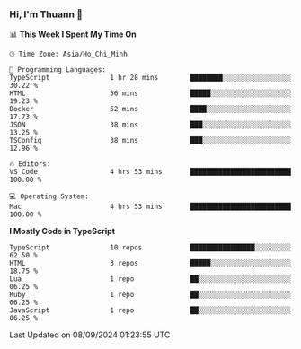 ### Hi, I'm Thuann 👋

<!--START_SECTION:waka-->
📊 **This Week I Spent My Time On** 

```text
🕑︎ Time Zone: Asia/Ho_Chi_Minh

💬 Programming Languages: 
TypeScript               1 hr 28 mins        ████████░░░░░░░░░░░░░░░░░   30.22 % 
HTML                     56 mins             █████░░░░░░░░░░░░░░░░░░░░   19.23 % 
Docker                   52 mins             ████░░░░░░░░░░░░░░░░░░░░░   17.73 % 
JSON                     38 mins             ███░░░░░░░░░░░░░░░░░░░░░░   13.25 % 
TSConfig                 38 mins             ███░░░░░░░░░░░░░░░░░░░░░░   12.96 % 

🔥 Editors: 
VS Code                  4 hrs 53 mins       █████████████████████████   100.00 % 

💻 Operating System: 
Mac                      4 hrs 53 mins       █████████████████████████   100.00 % 
```

**I Mostly Code in TypeScript** 

```text
TypeScript               10 repos            ████████████████░░░░░░░░░   62.50 % 
HTML                     3 repos             █████░░░░░░░░░░░░░░░░░░░░   18.75 % 
Lua                      1 repo              ██░░░░░░░░░░░░░░░░░░░░░░░   06.25 % 
Ruby                     1 repo              ██░░░░░░░░░░░░░░░░░░░░░░░   06.25 % 
JavaScript               1 repo              ██░░░░░░░░░░░░░░░░░░░░░░░   06.25 % 
```




 Last Updated on 08/09/2024 01:23:55 UTC
<!--END_SECTION:waka-->
